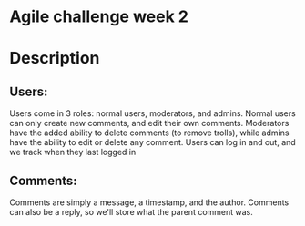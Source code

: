 # Agile challenge week 2

# Description 

## Users:

Users come in 3 roles: normal users, moderators, and admins. Normal users can only create new comments, and edit their own comments. Moderators have the added ability to delete comments (to remove trolls), while admins have the ability to edit or delete any comment.
Users can log in and out, and we track when they last logged in

## Comments:

Comments are simply a message, a timestamp, and the author.
Comments can also be a reply, so we'll store what the parent comment was.
